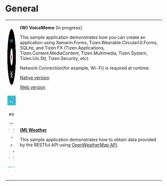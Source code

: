 # General

<table>
	<tbody>
		<tr>
			<td>
			<p><img alt="" height="180" src="media/w4voicememo.png" width="180" /></p>
			</td>
			<td>
			<p><strong>(W) VoiceMemo</strong> [In progress]</p>
			<p>This sample application demonstrates how you can create an application using Xamarin.Forms, Tizen.Wearable.CircularUI.Forms, SQLite, and Tizen FX (Tizen.Applications, Tizen.Content.MediaContent, Tizen.Multimedia, Tizen.System, Tizen.Uix.Stt, Tizen.Security, etc).</p>
			<p>Network Connection(for example, Wi-Fi) is required at runtime.</p>
			<p><a href="https://developer.tizen.org/ko/development/sample/native/UI/%28Circle%29_Voice_Memo" target="_blank">Native version</a></p>
			<p><a href="https://developer.tizen.org/ko/development/sample/web/UI/Voice_Memo_UI" target="_blank">Web version</a></p>
			</td>
		</tr>		
		<tr>
			<td><img alt="" height="267" src="media/m37weather.png" width="150"/></td>
			<td>
			<p><a href="https://github.com/Samsung/Tizen-CSharp-Samples/tree/master/Mobile/Weather" target="_blank"><strong>(M) Weather</strong></a></p>
			<p>This sample application demonstrates how to obtain data provided by the RESTful API using <a href="https://openweathermap.org/" target="_blank">OpenWeatherMap API</a>.</p>
			</td>
		</tr>
	</tbody>
</table>